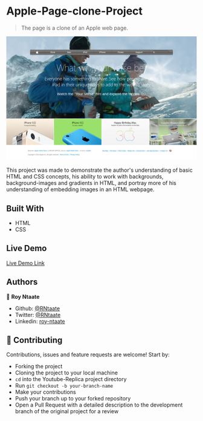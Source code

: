 # Apple-Page-clone-Project

> The page is a clone of an Apple web page.

![screenshot](./images/screenshot.jpg)

This project was made to demonstrate the author's understanding of basic HTML and CSS concepts, his ability to work with backgrounds, background-images and gradients in HTML, and portray more of his understanding of embedding images in an HTML webpage.

## Built With
- HTML
- CSS

## Live Demo

[Live Demo Link](https://rawcdn.githack.com/RNtaate/roy-apple-page-project/a9efc12cfbb87b3c7ac9b39be3693978bdd77bb0/index.html)

## Authors

👤 **Roy Ntaate**

- Github: [@RNtaate](https://github.com/RNtaate)
- Twitter: [@RNtaate](https://twitter.com/RNtaate)
- Linkedin: [roy-ntaate](https://linkedin.com/in/roy-ntaate)


## 🤝 Contributing

Contributions, issues and feature requests are welcome! Start by:

- Forking the project
- Cloning the project to your local machine
- `cd` into the Youtube-Replica project directory
- Run `git checkout -b your-branch-name`
- Make your contributions
- Push your branch up to your forked repository
- Open a Pull Request with a detailed description to the development branch of the original project for a review
